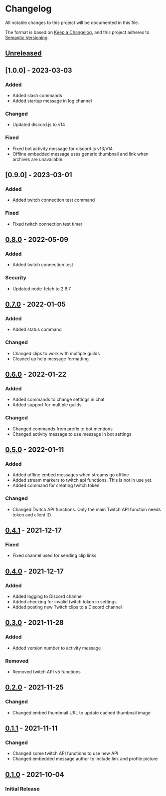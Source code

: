 # Changelog
All notable changes to this project will be documented in this file.

The format is based on [Keep a Changelog](https://keepachangelog.com/en/1.0.0/),
and this project adheres to [Semantic Versioning](https://semver.org/spec/v2.0.0.html).

## [Unreleased]
<!-- _No unreleased changes_ -->

## [1.0.0] - 2023-03-03
### Added
- Added slash commands
- Added startup message in log channel

### Changed
- Updated discord.js to v14

### Fixed
- Fixed bot activity message for discord.js v13/v14
- Offline embedded message uses generic thumbnail and link when archives are unavailable

## [0.9.0] - 2023-03-01
### Added
- Added twitch connection test command

### Fixed
- Fixed twitch connection test timer

## [0.8.0] - 2022-05-09
### Added
- Added twitch connection test

### Security
- Updated node-fetch to 2.6.7

## [0.7.0] - 2022-01-05
### Added
- Added status command

### Changed
- Changed clips to work with multiple guilds
- Cleaned up help message formatting

## [0.6.0] - 2022-01-22
### Added 
- Added commands to change settings in chat
- Added support for multiple guilds

### Changed
- Changed commands from prefix to bot mentions
- Changed activity message to use message in bot settings

## [0.5.0] - 2022-01-11
### Added 
- Added offline embed messages when streams go offline
- Added stream markers to twitch api functions. This is not in use yet. 
- Added command for creating twitch token

### Changed
- Changed Twitch API functions. Only the main Twitch API function needs token and client ID. 

## [0.4.1] - 2021-12-17
### Fixed
- Fixed channel used for sending clip links

## [0.4.0] - 2021-12-17
### Added
- Added logging to Discord channel
- Added checking for invalid twitch token in settings
- Added posting new Twitch clips to a Discord channel

## [0.3.0] - 2021-11-28
### Added
- Added version number to activity message

### Removed
- Removed twitch API v5 functions

## [0.2.0] - 2021-11-25
### Changed
- Changed embed thumbnail URL to update cached thumbnail image

## [0.1.1] - 2021-11-11
### Changed
- Changed some twitch API functions to use new API 
- Changed embedded message author to include link and profile picture

## [0.1.0] - 2021-10-04
### Initial Release

[0.8.0]: https://github.com/aosterwyk/sipasaurus-rex/tree/v0.8.0
[0.7.0]: https://github.com/aosterwyk/sipasaurus-rex/tree/v0.7.0
[0.6.0]: https://github.com/aosterwyk/sipasaurus-rex/tree/v0.6.0
[0.5.0]: https://github.com/aosterwyk/sipasaurus-rex/tree/v0.5.0
[0.4.1]: https://github.com/aosterwyk/sipasaurus-rex/tree/v0.4.1
[0.4.0]: https://github.com/aosterwyk/sipasaurus-rex/tree/v0.4.0
[0.3.0]: https://github.com/aosterwyk/sipasaurus-rex/tree/v0.3.0
[0.2.0]: https://github.com/aosterwyk/sipasaurus-rex/tree/v0.2.0
[0.1.1]: https://github.com/aosterwyk/sipasaurus-rex/tree/v0.1.1
[0.1.0]: https://github.com/aosterwyk/sipasaurus-rex/tree/v0.1.0
[Unreleased]: https://github.com/aosterwyk/sipasaurus-rex/compare/master...dev
